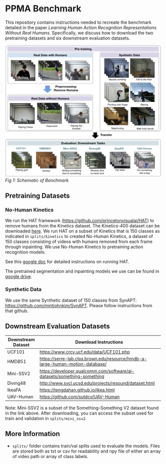 # PPMA Benchmark
This repository contains instructions needed to recreate the benchmark detailed in the paper _Learning Human Action Recognition Representations
Without Real Humans_. Specifically, we discuss how to download the two pretraining datasets and six downstream evaluation datasets.

![](.github/main_figure.png "Main Figure")
*Fig 1: Schematic of Benchmark*

## Pretraining Datasets
### No-Human Kinetics
We run the HAT framework (https://github.com/princetonvisualai/HAT) to remove humans from the Kinetics dataset. The Kinetics-400 dataset can be downloaded [here](https://www.deepmind.com/open-source/kinetics). We run HAT on a subset of Kinetics that is 150 classes as indicated in ```splits/kinetics``` to created No-Human Kinetics, a dataset of 150 classes consisting of videos with humans removed from each frame through inpainting. We use No-Human Kinetics to pretraining action recognition models.

See this [google doc](https://docs.google.com/document/d/1aeKKv5ZcIvv3uXjd_rlbMYvC97KBq63rUlET5pjQ44M/edit?usp=sharing) for detailed instructions on running HAT.

The pretrained segmentation and inpainting models we use can be found in [google drive](https://drive.google.com/drive/folders/1sFgtiOJjRCRogtBM7b_NiPcGUyh0yvV4?usp=drive_link). 
### Synthetic Data
We use the same Synthetic dataset of 150 classes from SynAPT: https://github.com/mintjohnkim/SynAPT. Please follow instructions from that github.


## Downstream Evaluation Datasets
|   Downstream Dataset | Download Instructions                                                         |
|-----------|-------------------------------------------------------------------------------|
| UCF101    | https://www.crcv.ucf.edu/data/UCF101.php                                      |
| HMDB51    | https://serre-lab.clps.brown.edu/resource/hmdb-a-large-human-motion-database/ |
| Mini-SSV2 | https://developer.qualcomm.com/software/ai-datasets/something-something       |
| Diving48  | http://www.svcl.ucsd.edu/projects/resound/dataset.html                        |
| IkeaFA    | https://tengdahan.github.io/ikea.html                                         |
| UAV-Human | https://github.com/sutdcv/UAV-Human                                           |

Note: Mini-SSV2 is a subset of the Something-Something V2 dataset found in the link above. After downloading, you can access the subset used for train and validation in ```splits/mini_ssv2```.


## More Information
- ```splits/``` folder contains train/val splits used to evaluate the models. Files are stored both as txt or csv for readability and npy file of either an array of video path or array of class labels. 


